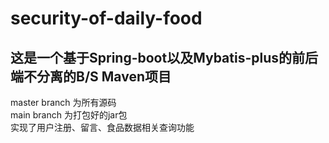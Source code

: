 # security-of-daily-food
## 这是一个基于Spring-boot以及Mybatis-plus的前后端不分离的B/S Maven项目  

master branch 为所有源码  
main branch 为打包好的jar包  
实现了用户注册、留言、食品数据相关查询功能

